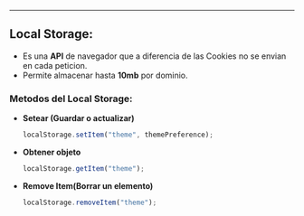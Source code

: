 
---
## Local Storage:
- Es una **API** de navegador que a diferencia de las Cookies no se envian en cada peticion.
- Permite almacenar hasta **10mb** por dominio.

### Metodos del Local Storage:
- **Setear (Guardar o actualizar)**

	```js
	localStorage.setItem("theme", themePreference);	
	```

- **Obtener objeto**

	```js
	localStorage.getItem("theme");	
	```
	
- **Remove Item(Borrar un elemento)**

	```js
	localStorage.removeItem("theme");	
	```
